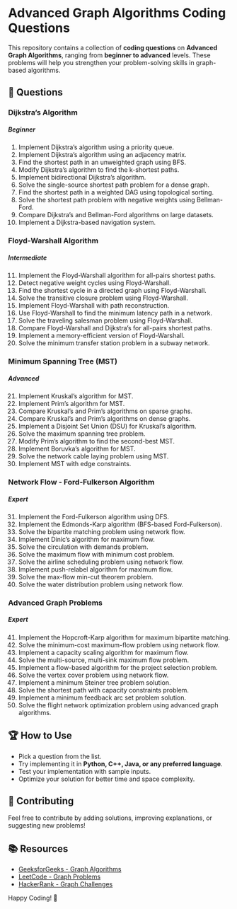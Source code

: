 # Advanced Graph Algorithms Coding Questions

This repository contains a collection of **coding questions** on **Advanced Graph Algorithms**, ranging from **beginner to advanced** levels. These problems will help you strengthen your problem-solving skills in graph-based algorithms.

## 📌 **Questions**

### **Dijkstra’s Algorithm**
##### **Beginner**
1. Implement Dijkstra’s algorithm using a priority queue.
2. Implement Dijkstra’s algorithm using an adjacency matrix.
3. Find the shortest path in an unweighted graph using BFS.
4. Modify Dijkstra’s algorithm to find the k-shortest paths.
5. Implement bidirectional Dijkstra’s algorithm.
6. Solve the single-source shortest path problem for a dense graph.
7. Find the shortest path in a weighted DAG using topological sorting.
8. Solve the shortest path problem with negative weights using Bellman-Ford.
9. Compare Dijkstra’s and Bellman-Ford algorithms on large datasets.
10. Implement a Dijkstra-based navigation system.

### **Floyd-Warshall Algorithm**
##### **Intermediate**
11. Implement the Floyd-Warshall algorithm for all-pairs shortest paths.
12. Detect negative weight cycles using Floyd-Warshall.
13. Find the shortest cycle in a directed graph using Floyd-Warshall.
14. Solve the transitive closure problem using Floyd-Warshall.
15. Implement Floyd-Warshall with path reconstruction.
16. Use Floyd-Warshall to find the minimum latency path in a network.
17. Solve the traveling salesman problem using Floyd-Warshall.
18. Compare Floyd-Warshall and Dijkstra’s for all-pairs shortest paths.
19. Implement a memory-efficient version of Floyd-Warshall.
20. Solve the minimum transfer station problem in a subway network.

### **Minimum Spanning Tree (MST)**
##### **Advanced**
21. Implement Kruskal’s algorithm for MST.
22. Implement Prim’s algorithm for MST.
23. Compare Kruskal’s and Prim’s algorithms on sparse graphs.
24. Compare Kruskal’s and Prim’s algorithms on dense graphs.
25. Implement a Disjoint Set Union (DSU) for Kruskal’s algorithm.
26. Solve the maximum spanning tree problem.
27. Modify Prim’s algorithm to find the second-best MST.
28. Implement Boruvka’s algorithm for MST.
29. Solve the network cable laying problem using MST.
30. Implement MST with edge constraints.

### **Network Flow - Ford-Fulkerson Algorithm**
##### **Expert**
31. Implement the Ford-Fulkerson algorithm using DFS.
32. Implement the Edmonds-Karp algorithm (BFS-based Ford-Fulkerson).
33. Solve the bipartite matching problem using network flow.
34. Implement Dinic’s algorithm for maximum flow.
35. Solve the circulation with demands problem.
36. Solve the maximum flow with minimum cost problem.
37. Solve the airline scheduling problem using network flow.
38. Implement push-relabel algorithm for maximum flow.
39. Solve the max-flow min-cut theorem problem.
40. Solve the water distribution problem using network flow.

### **Advanced Graph Problems**
##### **Expert**
41. Implement the Hopcroft-Karp algorithm for maximum bipartite matching.
42. Solve the minimum-cost maximum-flow problem using network flow.
43. Implement a capacity scaling algorithm for maximum flow.
44. Solve the multi-source, multi-sink maximum flow problem.
45. Implement a flow-based algorithm for the project selection problem.
46. Solve the vertex cover problem using network flow.
47. Implement a minimum Steiner tree problem solution.
48. Solve the shortest path with capacity constraints problem.
49. Implement a minimum feedback arc set problem solution.
50. Solve the flight network optimization problem using advanced graph algorithms.

## 🏆 **How to Use**
- Pick a question from the list.
- Try implementing it in **Python, C++, Java, or any preferred language**.
- Test your implementation with sample inputs.
- Optimize your solution for better time and space complexity.

## 🚀 **Contributing**
Feel free to contribute by adding solutions, improving explanations, or suggesting new problems!

## 📚 **Resources**
- [GeeksforGeeks - Graph Algorithms](https://www.geeksforgeeks.org/graph-data-structure-and-algorithms/)
- [LeetCode - Graph Problems](https://leetcode.com/problemset/graphs/)
- [HackerRank - Graph Challenges](https://www.hackerrank.com/domains/tutorials/graphs)

Happy Coding! 🎯
